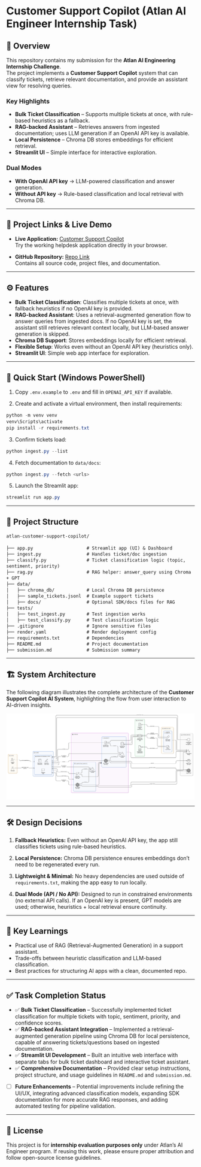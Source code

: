 # Customer Support Copilot (Atlan AI Engineer Internship Task)

## 📌 Overview

This repository contains my submission for the **Atlan AI Engineering Internship Challenge**.  
The project implements a **Customer Support Copilot** system that can classify tickets, retrieve relevant documentation, and provide an assistant view for resolving queries.

### Key Highlights

- **Bulk Ticket Classification** – Supports multiple tickets at once, with rule-based heuristics as a fallback.  
- **RAG-backed Assistant** – Retrieves answers from ingested documentation; uses LLM generation if an OpenAI API key is available.  
- **Local Persistence** – Chroma DB stores embeddings for efficient retrieval.  
- **Streamlit UI** – Simple interface for interactive exploration.  

### Dual Modes

- **With OpenAI API key** → LLM-powered classification and answer generation.  
- **Without API key** → Rule-based classification and local retrieval with Chroma DB.  

---

## 🚀 Project Links & Live Demo

- **Live Application:** [Customer Support Copilot](https://atlan-customer-support-copilot.onrender.com)  
  Try the working helpdesk application directly in your browser.

- **GitHub Repository:** [Repo Link](https://github.com/Gupta-4388/atlan-customer-support-copilot)  
  Contains all source code, project files, and documentation.

---

## ⚙️ Features
- **Bulk Ticket Classification**: Classifies multiple tickets at once, with fallback heuristics if no OpenAI key is provided.  
- **RAG-backed Assistant**: Uses a retrieval-augmented generation flow to answer queries from ingested docs. If no OpenAI key is set, the assistant still retrieves relevant context locally, but LLM-based answer generation is skipped.  
- **Chroma DB Support**: Stores embeddings locally for efficient retrieval.  
- **Flexible Setup**: Works even without an OpenAI API key (heuristics only).  
- **Streamlit UI**: Simple web app interface for exploration.

---

## 🚀 Quick Start (Windows PowerShell)

1. Copy `.env.example` to `.env` and fill in `OPENAI_API_KEY` if available.  

2. Create and activate a virtual environment, then install requirements:

```powershell
python -m venv venv
venv\Scripts\activate
pip install -r requirements.txt
````

3. Confirm tickets load:

```powershell
python ingest.py --list
```

4. Fetch documentation to `data/docs`:

```powershell
python ingest.py --fetch <urls>
```

5. Launch the Streamlit app:

```powershell
streamlit run app.py
```

---

## 📂 Project Structure

```
atlan-customer-support-copilot/

├── app.py                    # Streamlit app (UI) & Dashboard
├── ingest.py                 # Handles ticket/doc ingestion
├── classify.py               # Ticket classification logic (topic, sentiment, priority)
├── rag.py                    # RAG helper: answer_query using Chroma + GPT
├── data/
│   ├── chroma_db/            # Local Chroma DB persistence
│   ├── sample_tickets.jsonl  # Example support tickets
│   ├── docs/                 # Optional SDK/docs files for RAG
├── tests/
│   ├── test_ingest.py        # Test ingestion works 
│   ├── test_classify.py      # Test classification logic
├── .gitignore                # Ignore sensitive files
├── render.yaml               # Render deployment config
├── requirements.txt          # Dependencies
├── README.md                 # Project documentation
├── submission.md             # Submission summary
```

---

## 🏗️ System Architecture  

The following diagram illustrates the complete architecture of the **Customer Support Copilot AI System**, highlighting the flow from user interaction to AI-driven insights.  

![🧩 Architecture Overview](architecture.jpg)  

---

## 🛠️ Design Decisions

1. **Fallback Heuristics:**
   Even without an OpenAI API key, the app still classifies tickets using rule-based heuristics.

2. **Local Persistence:**
   Chroma DB persistence ensures embeddings don’t need to be regenerated every run.

3. **Lightweight & Minimal:**
   No heavy dependencies are used outside of `requirements.txt`, making the app easy to run locally.
4. **Dual Mode (API / No API):**
   Designed to run in constrained environments (no external API calls). If an OpenAI key is present, GPT models are used; otherwise, heuristics + local retrieval     ensure continuity.  



---

## 🔑 Key Learnings

* Practical use of RAG (Retrieval-Augmented Generation) in a support assistant.
* Trade-offs between heuristic classification and LLM-based classification.
* Best practices for structuring AI apps with a clean, documented repo.

---

## ✅ Task Completion Status

* ✅ **Bulk Ticket Classification** – Successfully implemented ticket classification for multiple tickets with topic, sentiment, priority, and confidence scores.
* ✅ **RAG-backed Assistant Integration** – Implemented a retrieval-augmented generation pipeline using Chroma DB for local persistence, capable of answering tickets/questions based on ingested documentation.
* ✅ **Streamlit UI Development** – Built an intuitive web interface with separate tabs for bulk ticket dashboard and interactive ticket assistant.
* ✅ **Comprehensive Documentation** – Provided clear setup instructions, project structure, and usage guidelines in `README.md` and `submission.md`.
* [ ] **Future Enhancements** – Potential improvements include refining the UI/UX, integrating advanced classification models, expanding SDK documentation for more accurate RAG responses, and adding automated testing for pipeline validation.

---

## 📜 License

This project is for **internship evaluation purposes only** under Atlan’s AI Engineer program.
If reusing this work, please ensure proper attribution and follow open-source license guidelines.









